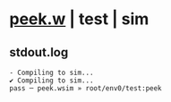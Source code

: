 # [peek.w](../../../../examples/tests/valid/peek.w) | test | sim

## stdout.log
```log
- Compiling to sim...
✔ Compiling to sim...
pass ─ peek.wsim » root/env0/test:peek
```

